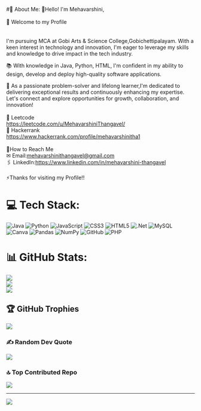 #💫 About Me:
👋Hello! I'm Mehavarshini, <br>  
    🤩 Welcome to my Profile<br><br>  
I'm pursuing MCA at Gobi Arts & Science College,Gobichettipalayam.
With a keen interest in technology and innovation, I'm eager to leverage 
my skills and knowledge to drive impact in the tech industry.<br>

📚 With knowledge in Java, Python, HTML, I'm confident in my ability to design, 
develop and deploy high-quality software applications.<br>

🤝 As a passionate problem-solver and lifelong learner,I'm dedicated to delivering 
exceptional results and continuously enhancing my expertise.<br> 
Let's connect and explore opportunities for growth, collaboration, and innovation!<br> 
<br>📌 Leetcode <br>https://leetcode.com/u/MehavarshiniThangavel/<br>📌 Hackerrank <br>https://www.hackerrank.com/profile/mehavarshinitha1<br><br>🎯How to Reach Me<br>  ✉ Email:mehavarshinithangavel@gmail.com<br>🖇 LinkedIn:https://www.linkedin.com/in/mehavarshini-thangavel<br><br>         ⚡Thanks for visiting my Profile!! <br>


# 💻 Tech Stack:
![Java](https://img.shields.io/badge/java-%23ED8B00.svg?style=for-the-badge&logo=openjdk&logoColor=white) ![Python](https://img.shields.io/badge/python-3670A0?style=for-the-badge&logo=python&logoColor=ffdd54) ![JavaScript](https://img.shields.io/badge/javascript-%23323330.svg?style=for-the-badge&logo=javascript&logoColor=%23F7DF1E) ![CSS3](https://img.shields.io/badge/css3-%231572B6.svg?style=for-the-badge&logo=css3&logoColor=white) ![HTML5](https://img.shields.io/badge/html5-%23E34F26.svg?style=for-the-badge&logo=html5&logoColor=white) ![.Net](https://img.shields.io/badge/.NET-5C2D91?style=for-the-badge&logo=.net&logoColor=white) ![MySQL](https://img.shields.io/badge/mysql-4479A1.svg?style=for-the-badge&logo=mysql&logoColor=white) ![Canva](https://img.shields.io/badge/Canva-%2300C4CC.svg?style=for-the-badge&logo=Canva&logoColor=white) ![Pandas](https://img.shields.io/badge/pandas-%23150458.svg?style=for-the-badge&logo=pandas&logoColor=white) ![NumPy](https://img.shields.io/badge/numpy-%23013243.svg?style=for-the-badge&logo=numpy&logoColor=white) ![GitHub](https://img.shields.io/badge/github-%23121011.svg?style=for-the-badge&logo=github&logoColor=white) ![PHP](https://img.shields.io/badge/php-%23777BB4.svg?style=for-the-badge&logo=php&logoColor=white)
# 📊 GitHub Stats:
![](https://github-readme-stats.vercel.app/api?username=MehavarshiniThangavel&theme=jolly&hide_border=false&include_all_commits=false&count_private=false)<br/>
![](https://github-readme-streak-stats.herokuapp.com/?user=MehavarshiniThangavel&theme=jolly&hide_border=false)<br/>
![](https://github-readme-stats.vercel.app/api/top-langs/?username=MehavarshiniThangavel&theme=jolly&hide_border=false&include_all_commits=false&count_private=false&layout=compact)

## 🏆 GitHub Trophies
![](https://github-profile-trophy.vercel.app/?username=MehavarshiniThangavel&theme=radical&no-frame=false&no-bg=true&margin-w=4)

### ✍️ Random Dev Quote
![](https://quotes-github-readme.vercel.app/api?type=horizontal&theme=radical)

### 🔝 Top Contributed Repo
![](https://github-contributor-stats.vercel.app/api?username=MehavarshiniThangavel&limit=5&theme=dark&combine_all_yearly_contributions=true)

---
[![](https://visitcount.itsvg.in/api?id=MehavarshiniThangavel&icon=0&color=0)](https://visitcount.itsvg.in)

<!-- Proudly created with GPRM ( https://gprm.itsvg.in ) -->
